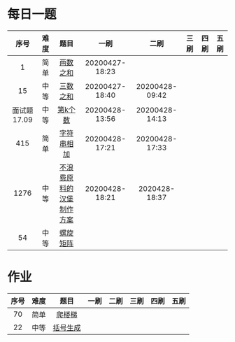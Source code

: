 # 每日一题
|序号|难度|题目|一刷|二刷|三刷|四刷|五刷|
|:--:|:--:|:--:|:--:|:--:|:--:|:--:|:--:|
1|简单|[两数之和](https://leetcode-cn.com/problems/two-sum/)|20200427-18:23| | | | |
15|中等|[三数之和](https://leetcode-cn.com/problems/3sum/)|20200427-18:40| 20200428-09:42| | | |
面试题17.09|中等|[第k个数](https://leetcode-cn.com/problems/get-kth-magic-number-lcci/)|20200428-13:56|20200428-14:13||||
415|简单|[字符串相加](https://leetcode-cn.com/problems/add-strings/)| 20200428-17:21|20200428-17:33 | | | |
1276|中等|[不浪费原料的汉堡制作方案](https://leetcode-cn.com/problems/number-of-burgers-with-no-waste-of-ingredients/)|20200428-18:21|2020428-18:37||||
54|中等|[螺旋矩阵](https://leetcode-cn.com/problems/spiral-matrix/)||||||


# 作业

|序号|难度|题目|一刷|二刷|三刷|四刷|五刷|
|:--:|:--:|:--:|:--:|:--:|:--:|:--:|:--:|
70|简单|[爬楼梯](https://leetcode-cn.com/problems/climbing-stairs/)| | | | | |
22|中等|[括号生成](https://leetcode-cn.com/problems/generate-parentheses/)| | | | | |
